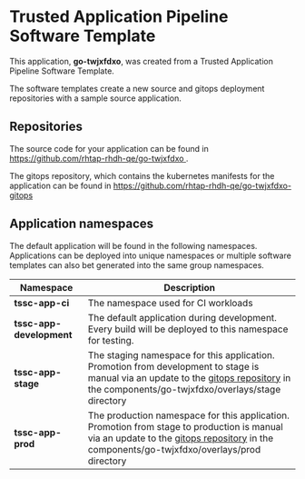 # Trusted Application Pipeline Software Template

This application, **go-twjxfdxo**, was created from a Trusted Application Pipeline Software Template.

The software templates create a new source and gitops deployment repositories with a sample source application. 

## Repositories

The source code for your application can be found in [https://github.com/rhtap-rhdh-qe/go-twjxfdxo ](https://github.com/rhtap-rhdh-qe/go-twjxfdxo ).
 
The gitops repository, which contains the kubernetes manifests for the application can be found in 
[https://github.com/rhtap-rhdh-qe/go-twjxfdxo-gitops ](https://github.com/rhtap-rhdh-qe/go-twjxfdxo-gitops ) 

## Application namespaces 

The default application will be found in the following namespaces. Applications can be deployed into unique namespaces or multiple software templates can also bet generated into the same group namespaces.  

|  Namespace   |  Description   |  
| -------- | -------- |
| **tssc-app-ci** | The namespace used for CI workloads |
| **tssc-app-development** | The default application during development. Every build will be deployed to this namespace for testing. |
| **tssc-app-stage** | The staging namespace for this application. Promotion from development to stage is manual via an update to the [gitops repository](https://github.com/rhtap-rhdh-qe/go-twjxfdxo-gitops ) in the components/go-twjxfdxo/overlays/stage directory |
| **tssc-app-prod** | The production namespace for this application. Promotion from stage to production is manual via an update to the [gitops repository](https://github.com/rhtap-rhdh-qe/go-twjxfdxo-gitops ) in the components/go-twjxfdxo/overlays/prod directory |